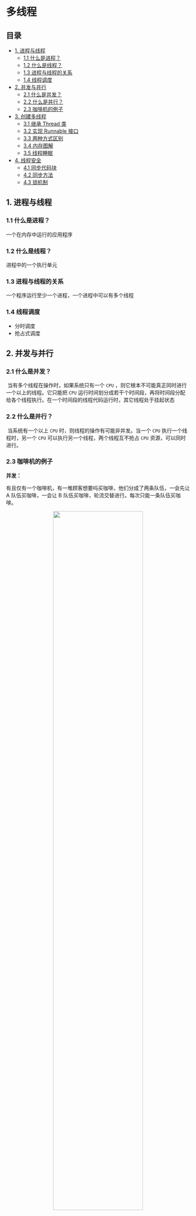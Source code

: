 # 多线程

## 目录

* [1. 进程与线程](#1------)
  + [1.1 什么是进程？](#11-------)
  + [1.2 什么是线程？](#12-------)
  + [1.3 进程与线程的关系](#13---------)
  + [1.4 线程调度](#14-----)
* [2. 并发与并行](#2------)
  + [2.1 什么是并发？](#21-------)
  + [2.2 什么是并行？](#22-------)
  + [2.3 咖啡机的例子](#23-------)
* [3. 创建多线程](#3------)
  + [3.1 继承 Thread 类](#31----thread--)
  + [3.2 实现 Runnable 接口](#32----runnable---)
  + [3.3 两种方式区别](#33-------)
  + [3.4 内存图解](#34-----)
  + [3.5 线程睡眠](#35-----)
* [4. 线程安全](#4-----)
  + [4.1 同步代码块](#41------)
  + [4.2 同步方法](#42-----)
  + [4.3 锁机制](#43----)




## 1. 进程与线程

### 1.1 什么是进程？

一个在内存中运行的应用程序



### 1.2 什么是线程？

进程中的一个执行单元



### 1.3 进程与线程的关系

一个程序运行至少一个进程，一个进程中可以有多个线程





### 1.4 线程调度

- 分时调度
- 抢占式调度



## 2. 并发与并行

### 2.1 什么是并发？

​	当有多个线程在操作时，如果系统只有一个 `CPU` ，则它根本不可能真正同时进行一个以上的线程。它只能把 `CPU` 运行时间划分成若干个时间段，再将时间段分配给各个线程执行。在一个时间段的线程代码运行时，其它线程处于挂起状态



### 2.2 什么是并行？

​	当系统有一个以上 `CPU` 时，则线程的操作有可能非并发。当一个 `CPU` 执行一个线程时，另一个 `CPU` 可以执行另一个线程，两个线程互不抢占 `CPU` 资源，可以同时进行。



### 2.3 咖啡机的例子

**并发：**

有且仅有一个咖啡机，有一堆顾客想要吗买咖啡，他们分成了两条队伍，一会先让 A 队伍买咖啡，一会让 B 队伍买咖啡，轮流交替进行。每次只能一条队伍买咖啡。



<div align="center"> <img src="cafe.jpg" width="70%"/> </div><br>

**并行：**

此时有两台咖啡机，两条队伍，每条队伍分别对应一个咖啡机，互不干扰，**同时执行**。



 

## 3. 创建多线程

### 3.1 继承 Thread 类

<div align="center"> <img src="image-20200517114951603.png" width="60%"/> </div><br>

通过建立 `Thread` 的子类来定义线程：

**自定义线程**

**MyThread.java**

```java
public class MyThread extends Thread {
    @Override
    public void run() {
        for (int i = 0; i < 100; i++) {
            System.out.println("mythread " + i);
        }
    }
}
```

**主线程**

（每个 Java 应用程序都有一个执行 `Main` 函数的默认主线程）

**Main.java**

```java
public class Main {

    public static void main(String[] args) {
        MyThread myThread = new MyThread();
        // print main thread info
        for (int i = 0; i < 100; i++) {
            System.out.println("MAINTHREAD " + i);
        }
        // start thread
        myThread.start();
    }
}
```

**运行结果：**（部分截图）

<div align="center"> <img src="image-20200517183930716.png" width="70%"/> </div><br>


**:warning:注意**

不要调用 `Thread` 或 `Runnable` 对象的 `run` 方法，直接调用 `run` 方法只会在同一个线程中执行这个任务，而没有启动新的线程。实际上，应该调用 `Thread.start()` ，这样才会创建一个执行 `run` 方法的新线程

`JVM` 先调用 `main` 方法，开启主线程，当执行到 `myThread.start()` 时（此时已经打印完结果），才开启 `myThread` 线程


<div align="center"> <img src="image-20200517120310779.png" width="60%"/> </div><br>

当我们**先**开启线程：

**MyThread.java**

```java
public class MyThread extends Thread {
    @Override
    public void run() {
        for (int i = 0; i < 100; i++) {
            System.out.println("mythread " + i);
        }
    }
}
```



**Main.java**

```java
public class Main {

    public static void main(String[] args) {
        MyThread myThread = new MyThread();
        // start thread
        myThread.start();
        // print main thread info
        for (int i = 0; i < 100; i++) {
            System.out.println("MAINTHREAD " + i);
        }
    }
}

```

此时是两条线程并发执行，Java 中采用抢占式调度，两条线程互相争夺 `CPU` 资源



**运行结果：**（部分截图）

<div align="center"> <img src="image-20200517185637493.png" width="70%"/> </div><br>

### 3.2 实现 Runnable 接口

**RunnableImpl.java**

```java
public class RunnableImpl implements Runnable {

    // print threads name
    @Override
    public void run() {
        System.out.println(Thread.currentThread().getName());
    }
}
```



**Main.java**

```java
public class Main {

    public static void main(String[] args) {
        Runnable runnable = new RunnableImpl();
        // start threads
        new Thread(runnable).start();
        new Thread(runnable).start();
        new Thread(runnable).start();
        new Thread(runnable).start();
        new Thread(runnable).start();
        System.out.println(Thread.currentThread().getName());
    }
}
```



**运行结果：**

<div align="center"> <img src="image-20200517184630699.png" width="70%"/> </div><br>

### 3.3 两种方式区别

实现 `Runnable` 接口好处：

1. 避免单继承局限性
2. 解耦（将任务以及线程的开启分离）

**继承 Thread 类**

```java
new MyThread().start();
```

耦合度高，线程的开启以及任务设置放在一起

**实现 Runnable 接口**

```java
Runnable runnableImpl = new RunnableImpl();
// create thread
new Thread(runnableImpl).start();
```

`runnableImpl`：负责实现任务

`Thread().start`：负责开启线程

达到解耦效果



### 3.4 内存图解

<div align="center"> <img src="image-20200517155426036.png" width="100%"/> </div><br>

### 3.5 线程睡眠

**Main.java**

```java
public class Main {

    public static void main(String[] args) {
        for (int i = 0; i < 5; i++) {
            System.out.println(i);

            try {
                Thread.sleep(1000);
            } catch (InterruptedException e) {
                e.printStackTrace();
            }
        }
    }
}
```

<div align="center"> <img src="image-20200517161113894.png" width="60%"/> </div><br>



## 4. 线程安全

多线程访问共享数据会出现线程安全问题





### 4.1 同步代码块







### 4.2 同步方法









### 4.3 锁机制

















